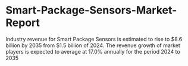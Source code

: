 # Smart-Package-Sensors-Market-Report
Industry revenue for Smart Package Sensors is estimated to rise to $8.6 billion by 2035 from $1.5 billion of 2024. The revenue growth of market players is expected to average at 17.0% annually for the period 2024 to 2035
